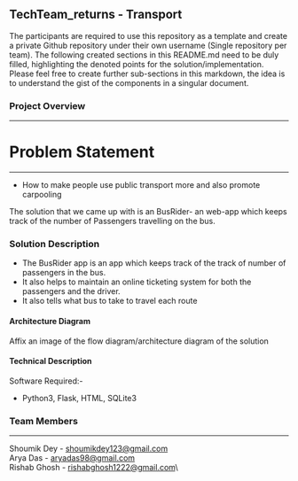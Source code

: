 ## TechTeam_returns - Transport

The participants are required to use this repository as a template and create a private Github repository under their own username (Single repository per team). The following created sections in this README.md need to be duly filled, highlighting the denoted points for the solution/implementation. Please feel free to create further sub-sections in this markdown, the idea is to understand the gist of the components in a singular document.

### Project Overview
----------------------------------

# Problem Statement
----------------------------------
* How to make people use public transport more and also promote carpooling

The solution that we came up with is an BusRider- an web-app which keeps track of the number of Passengers travelling on the bus.

### Solution Description

* The BusRider app is an app which keeps track of the track of number of passengers in the bus.
* It also helps to maintain an online ticketing system for both the passengers and the driver.
* It also tells what bus to take to travel each route 


#### Architecture Diagram

Affix an image of the flow diagram/architecture diagram of the solution

#### Technical Description

Software Required:- 
* Python3, Flask, HTML, SQLite3


### Team Members
----------------------------------

Shoumik Dey  - shoumikdey123@gmail.com\
Arya Das     - aryadas98@gmail.com\
Rishab Ghosh - rishabghosh1222@gmail.com\
